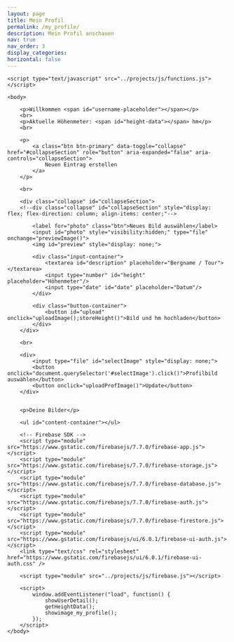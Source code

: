 ```yaml
---
layout: page
title: Mein Profil
permalink: /my_profile/
description: Mein Profil anschauen
nav: true
nav_order: 3
display_categories:
horizontal: false
---
```


<html>
    <head>
        <title>Firebase Image Upload using HTML and JavaScript</title>
        <link rel="stylesheet" type="text/css" href="../projects/css/style.css">
    </head>

    <script type="text/javascript" src="../projects/js/functions.js"></script>
    
    <body>

        <p>Willkommen <span id="username-placeholder"></span></p>
        <br>
        <p>Aktuelle Höhenmeter: <span id="height-data"></span> hm</p>
        <br>

        <p>
            <a class="btn btn-primary" data-toggle="collapse" href="#collapseSection" role="button" aria-expanded="false" aria-controls="collapseSection">
                Neuen Eintrag erstellen
            </a>
        </p>

        <br>

        <div class="collapse" id="collapseSection">
        <!--div class="collapse" id="collapseSection" style="display: flex; flex-direction: column; align-items: center;"-->

            <label for="photo" class="btn">Neues Bild auswählen</label>
            <input id="photo" style="visibility:hidden;" type="file" onchange="previewImage()">
            <img id="preview" style="display: none;">

            <div class="input-container">
                <textarea id="description" placeholder="Bergname / Tour"></textarea>
                <input type="number" id="height" placeholder="Höhenmeter"/>
                <input type="date" id="date" placeholder="Datum"/>
            </div>

            <div class="button-container">
                <button id="upload" onclick="uploadImage();storeHeight()">Bild und hm hochladen</button>
            </div>
        </div>

        <br>

        <div>
            <input type="file" id="selectImage" style="display: none;">
            <button onclick="document.querySelector('#selectImage').click()">Profilbild auswählen</button>
            <button onclick="uploadProfImage()">Update</button>
        </div>


        <p>Deine Bilder</p>

        <ul id="content-container"></ul>

        <!-- Firebase SDK -->
        <script type="module" src="https://www.gstatic.com/firebasejs/7.7.0/firebase-app.js"></script>
        <script type="module" src="https://www.gstatic.com/firebasejs/7.7.0/firebase-storage.js"></script>
        <script type="module" src="https://www.gstatic.com/firebasejs/7.7.0/firebase-database.js"></script>
        <script type="module" src="https://www.gstatic.com/firebasejs/7.7.0/firebase-auth.js"></script>
        <script type="module" src="https://www.gstatic.com/firebasejs/7.7.0/firebase-firestore.js"></script>
        <script type="module" src="https://www.gstatic.com/firebasejs/ui/6.0.1/firebase-ui-auth.js"></script>
        <link type="text/css" rel="stylesheet" href="https://www.gstatic.com/firebasejs/ui/6.0.1/firebase-ui-auth.css" />

        <script type="module" src="../projects/js/firebase.js"></script>

        <script>
            window.addEventListener("load", function() {
                showUserDetail();
                getHeightData();
                showimage_my_profile();
            });
        </script>
    </body>
</html>